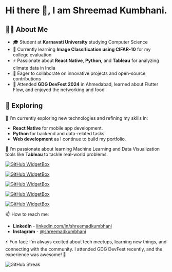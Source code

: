 # Hi there 👋, I am Shreemad Kumbhani.

## 🧑‍💻 About Me
- 🎓 Student at **Karnavati University** studying Computer Science
- 🌱 Currently learning **Image Classification using CIFAR-10** for my college evaluation
- ⚡ Passionate about **React Native**, **Python**, and **Tableau** for analyzing climate data in India
- 🤝 Eager to collaborate on innovative projects and open-source contributions
- 🎉 Attended **GDG DevFest 2024** in Ahmedabad, learned about Flutter Flow, and enjoyed the networking and food

## 🧐 Exploring

🔭 I’m currently exploring new technologies and refining my skills in:
- **React Native** for mobile app development.
- **Python** for backend and data-related tasks.
- **Web development** as I continue to build my portfolio.

🌱 I’m passionate about learning Machine Learning and Data Visualization tools like **Tableau** to tackle real-world problems.


[![GitHub WidgetBox](https://github-widgetbox.vercel.app/api/profile?username=ShreemadKumbhani&data=followers,repositories,stars&theme=darkmode)](https://github.com/Jurredr/github-widgetbox)

[![GitHub WidgetBox](https://github-widgetbox.vercel.app/api/skills?languages=html,css,js,java,mysql,c,python,javascript,r&theme=darkmode&includeNames=true)](https://github.com/Jurredr/github-widgetbox)

[![GitHub WidgetBox](https://github-widgetbox.vercel.app/api/skills?frameworks=react&theme=darkmode&includeNames=true)](https://github.com/Jurredr/github-widgetbox)

[![GitHub WidgetBox](https://github-widgetbox.vercel.app/api/skills?tools=git,npm,jupyter,tableau&theme=darkmode&includeNames=true)](https://github.com/Jurredr/github-widgetbox)

[![GitHub WidgetBox](https://github-widgetbox.vercel.app/api/skills?software=linux,windows,vscode,macos&theme=darkmode&includeNames=true)](https://github.com/Jurredr/github-widgetbox)

📫 How to reach me:
- **LinkedIn** - [linkedin.com/in/shreemadkumbhani](https://www.linkedin.com/in/shreemadkumbhani/)
- **Instagram** - [@shreemadkumbhani](https://www.instagram.com/shreemad_k14?igsh=NW1obWZkYmhsdXVu&utm_source=qr)

⚡ Fun fact: I'm always excited about tech meetups, learning new things, and connecting with the community. I attended GDG DevFest recently, and the experience was awesome! 🎉

![GitHub Streak](https://github-readme-streak-stats.herokuapp.com/?user=shreemadkumbhani&theme=radical)
